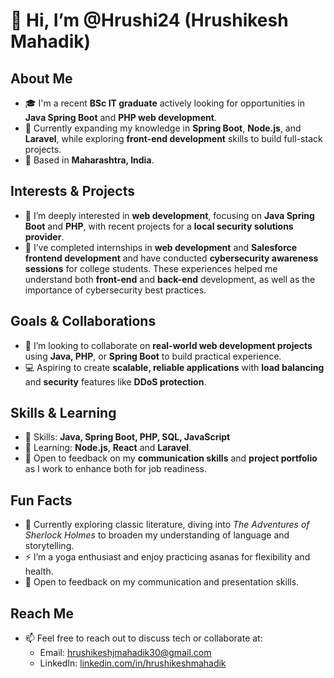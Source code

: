 # 👋 Hi, I’m @Hrushi24 (Hrushikesh Mahadik)

## About Me
- 🎓 I'm a recent **BSc IT graduate** actively looking for opportunities in **Java Spring Boot** and **PHP web development**.
- 🌱 Currently expanding my knowledge in **Spring Boot**, **Node.js**, and **Laravel**, while exploring **front-end development** skills to build full-stack projects.
- 📍 Based in **Maharashtra, India**.

## Interests & Projects
- 👀 I’m deeply interested in **web development**, focusing on **Java Spring Boot** and **PHP**, with recent projects for a **local security solutions provider**.
- 💼 I’ve completed internships in **web development** and **Salesforce frontend development** and have conducted **cybersecurity awareness sessions** for college students. These experiences helped me understand both **front-end** and **back-end** development, as well as the importance of cybersecurity best practices.


## Goals & Collaborations
- 💞️ I’m looking to collaborate on **real-world web development projects** using **Java, PHP**, or **Spring Boot** to build practical experience.
- 💻 Aspiring to create **scalable, reliable applications** with **load balancing** and **security** features like **DDoS protection**.

## Skills & Learning
- 🔧 Skills: **Java, Spring Boot, PHP, SQL, JavaScript** 
- 🚀 Learning: **Node.js**, **React** and **Laravel**.
- 🤝 Open to feedback on my **communication skills** and **project portfolio** as I work to enhance both for job readiness.

## Fun Facts
- 📖 Currently exploring classic literature, diving into *The Adventures of Sherlock Holmes* to broaden my understanding of language and storytelling.
- ⚡ I’m a yoga enthusiast and enjoy practicing asanas for flexibility and health.
- 💬 Open to feedback on my communication and presentation skills.

## Reach Me
- 📫 Feel free to reach out to discuss tech or collaborate at:
   - Email: hrushikeshjmahadik30@gmail.com
   - LinkedIn: [linkedin.com/in/hrushikeshmahadik](https://www.linkedin.com/in/hrushikeshmahadik)

<!---
Hrushi24/Hrushi24 is a ✨ special ✨ repository because its `README.md` (this file) appears on your GitHub profile.
You can click the Preview link to take a look at your changes.
--->
